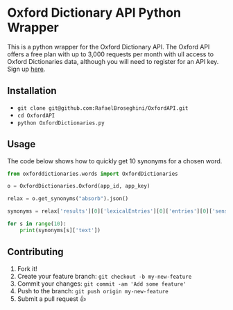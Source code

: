 # Oxford Dictionary API Python Wrapper

This is a python wrapper for the Oxford Dictionary API.
The Oxford API offers a free plan with up to 3,000 requests per month with ull access to Oxford Dictionaries data, although you will need to register for an API key. Sign up [here](https://developer.oxforddictionaries.com/).

## Installation

* `git clone git@github.com:RafaelBroseghini/OxfordAPI.git`
* `cd OxfordAPI`
* `python OxfordDictionaries.py`


## Usage

The code below shows how to quickly get 10 synonyms for a chosen word.

```python
from oxforddictionaries.words import OxfordDictionaries

o = OxfordDictionaries.Oxford(app_id, app_key)

relax = o.get_synonyms("absorb").json()

synonyms = relax['results'][0]['lexicalEntries'][0]['entries'][0]['senses'][0]['synonyms']

for s in range(10):
    print(synonyms[s]['text'])

```
## Contributing

1. Fork it!
2. Create your feature branch: `git checkout -b my-new-feature`
3. Commit your changes: `git commit -am 'Add some feature'`
4. Push to the branch: `git push origin my-new-feature`
5. Submit a pull request :+1:

